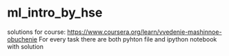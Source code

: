 # ml_intro_by_hse
solutions for course:
https://www.coursera.org/learn/vvedenie-mashinnoe-obuchenie
For every task there are both pyhton file and ipython notebook with solution

